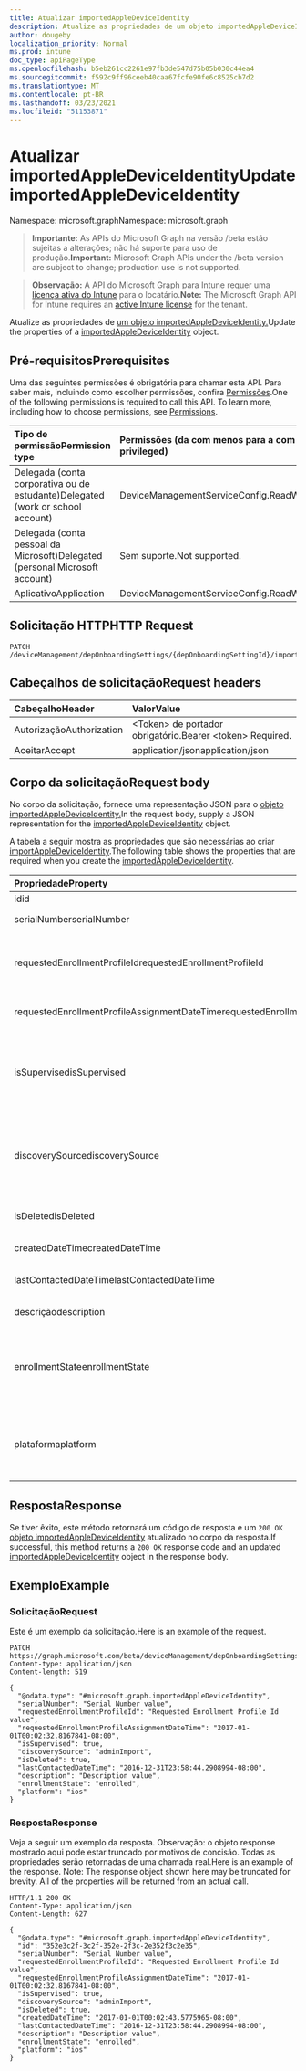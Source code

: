 ```yaml
---
title: Atualizar importedAppleDeviceIdentity
description: Atualize as propriedades de um objeto importedAppleDeviceIdentity.
author: dougeby
localization_priority: Normal
ms.prod: intune
doc_type: apiPageType
ms.openlocfilehash: b5eb261cc2261e97fb3de547d75b05b030c44ea4
ms.sourcegitcommit: f592c9ff96ceeb40caa67fcfe90fe6c8525cb7d2
ms.translationtype: MT
ms.contentlocale: pt-BR
ms.lasthandoff: 03/23/2021
ms.locfileid: "51153871"
---
```

# <a name="update-importedappledeviceidentity"></a><span data-ttu-id="86a5a-103">Atualizar importedAppleDeviceIdentity</span><span class="sxs-lookup"><span data-stu-id="86a5a-103">Update importedAppleDeviceIdentity</span></span>

<span data-ttu-id="86a5a-104">Namespace: microsoft.graph</span><span class="sxs-lookup"><span data-stu-id="86a5a-104">Namespace: microsoft.graph</span></span>

> <span data-ttu-id="86a5a-105">**Importante:** As APIs do Microsoft Graph na versão /beta estão sujeitas a alterações; não há suporte para uso de produção.</span><span class="sxs-lookup"><span data-stu-id="86a5a-105">**Important:** Microsoft Graph APIs under the /beta version are subject to change; production use is not supported.</span></span>

> <span data-ttu-id="86a5a-106">**Observação:** A API do Microsoft Graph para Intune requer uma [licença ativa do Intune](https://go.microsoft.com/fwlink/?linkid=839381) para o locatário.</span><span class="sxs-lookup"><span data-stu-id="86a5a-106">**Note:** The Microsoft Graph API for Intune requires an [active Intune license](https://go.microsoft.com/fwlink/?linkid=839381) for the tenant.</span></span>

<span data-ttu-id="86a5a-107">Atualize as propriedades de [um objeto importedAppleDeviceIdentity.](../resources/intune-enrollment-importedappledeviceidentity.md)</span><span class="sxs-lookup"><span data-stu-id="86a5a-107">Update the properties of a [importedAppleDeviceIdentity](../resources/intune-enrollment-importedappledeviceidentity.md) object.</span></span>

## <a name="prerequisites"></a><span data-ttu-id="86a5a-108">Pré-requisitos</span><span class="sxs-lookup"><span data-stu-id="86a5a-108">Prerequisites</span></span>
<span data-ttu-id="86a5a-p101">Uma das seguintes permissões é obrigatória para chamar esta API. Para saber mais, incluindo como escolher permissões, confira [Permissões](/graph/permissions-reference).</span><span class="sxs-lookup"><span data-stu-id="86a5a-p101">One of the following permissions is required to call this API. To learn more, including how to choose permissions, see [Permissions](/graph/permissions-reference).</span></span>

|<span data-ttu-id="86a5a-111">Tipo de permissão</span><span class="sxs-lookup"><span data-stu-id="86a5a-111">Permission type</span></span>|<span data-ttu-id="86a5a-112">Permissões (da com menos para a com mais privilégios)</span><span class="sxs-lookup"><span data-stu-id="86a5a-112">Permissions (from least to most privileged)</span></span>|
|:---|:---|
|<span data-ttu-id="86a5a-113">Delegada (conta corporativa ou de estudante)</span><span class="sxs-lookup"><span data-stu-id="86a5a-113">Delegated (work or school account)</span></span>|<span data-ttu-id="86a5a-114">DeviceManagementServiceConfig.ReadWrite.All</span><span class="sxs-lookup"><span data-stu-id="86a5a-114">DeviceManagementServiceConfig.ReadWrite.All</span></span>|
|<span data-ttu-id="86a5a-115">Delegada (conta pessoal da Microsoft)</span><span class="sxs-lookup"><span data-stu-id="86a5a-115">Delegated (personal Microsoft account)</span></span>|<span data-ttu-id="86a5a-116">Sem suporte.</span><span class="sxs-lookup"><span data-stu-id="86a5a-116">Not supported.</span></span>|
|<span data-ttu-id="86a5a-117">Aplicativo</span><span class="sxs-lookup"><span data-stu-id="86a5a-117">Application</span></span>|<span data-ttu-id="86a5a-118">DeviceManagementServiceConfig.ReadWrite.All</span><span class="sxs-lookup"><span data-stu-id="86a5a-118">DeviceManagementServiceConfig.ReadWrite.All</span></span>|

## <a name="http-request"></a><span data-ttu-id="86a5a-119">Solicitação HTTP</span><span class="sxs-lookup"><span data-stu-id="86a5a-119">HTTP Request</span></span>
<!-- {
  "blockType": "ignored"
}
-->
``` http
PATCH /deviceManagement/depOnboardingSettings/{depOnboardingSettingId}/importedAppleDeviceIdentities/{importedAppleDeviceIdentityId}
```

## <a name="request-headers"></a><span data-ttu-id="86a5a-120">Cabeçalhos de solicitação</span><span class="sxs-lookup"><span data-stu-id="86a5a-120">Request headers</span></span>
|<span data-ttu-id="86a5a-121">Cabeçalho</span><span class="sxs-lookup"><span data-stu-id="86a5a-121">Header</span></span>|<span data-ttu-id="86a5a-122">Valor</span><span class="sxs-lookup"><span data-stu-id="86a5a-122">Value</span></span>|
|:---|:---|
|<span data-ttu-id="86a5a-123">Autorização</span><span class="sxs-lookup"><span data-stu-id="86a5a-123">Authorization</span></span>|<span data-ttu-id="86a5a-124">&lt;Token&gt; de portador obrigatório.</span><span class="sxs-lookup"><span data-stu-id="86a5a-124">Bearer &lt;token&gt; Required.</span></span>|
|<span data-ttu-id="86a5a-125">Aceitar</span><span class="sxs-lookup"><span data-stu-id="86a5a-125">Accept</span></span>|<span data-ttu-id="86a5a-126">application/json</span><span class="sxs-lookup"><span data-stu-id="86a5a-126">application/json</span></span>|

## <a name="request-body"></a><span data-ttu-id="86a5a-127">Corpo da solicitação</span><span class="sxs-lookup"><span data-stu-id="86a5a-127">Request body</span></span>
<span data-ttu-id="86a5a-128">No corpo da solicitação, fornece uma representação JSON para o [objeto importedAppleDeviceIdentity.](../resources/intune-enrollment-importedappledeviceidentity.md)</span><span class="sxs-lookup"><span data-stu-id="86a5a-128">In the request body, supply a JSON representation for the [importedAppleDeviceIdentity](../resources/intune-enrollment-importedappledeviceidentity.md) object.</span></span>

<span data-ttu-id="86a5a-129">A tabela a seguir mostra as propriedades que são necessárias ao criar [importAppleDeviceIdentity](../resources/intune-enrollment-importedappledeviceidentity.md).</span><span class="sxs-lookup"><span data-stu-id="86a5a-129">The following table shows the properties that are required when you create the [importedAppleDeviceIdentity](../resources/intune-enrollment-importedappledeviceidentity.md).</span></span>

|<span data-ttu-id="86a5a-130">Propriedade</span><span class="sxs-lookup"><span data-stu-id="86a5a-130">Property</span></span>|<span data-ttu-id="86a5a-131">Tipo</span><span class="sxs-lookup"><span data-stu-id="86a5a-131">Type</span></span>|<span data-ttu-id="86a5a-132">Descrição</span><span class="sxs-lookup"><span data-stu-id="86a5a-132">Description</span></span>|
|:---|:---|:---|
|<span data-ttu-id="86a5a-133">id</span><span class="sxs-lookup"><span data-stu-id="86a5a-133">id</span></span>|<span data-ttu-id="86a5a-134">Cadeia de caracteres</span><span class="sxs-lookup"><span data-stu-id="86a5a-134">String</span></span>|<span data-ttu-id="86a5a-135">Chave da entidade.</span><span class="sxs-lookup"><span data-stu-id="86a5a-135">Key of the entity.</span></span>|
|<span data-ttu-id="86a5a-136">serialNumber</span><span class="sxs-lookup"><span data-stu-id="86a5a-136">serialNumber</span></span>|<span data-ttu-id="86a5a-137">String</span><span class="sxs-lookup"><span data-stu-id="86a5a-137">String</span></span>|<span data-ttu-id="86a5a-138">Número de série do dispositivo</span><span class="sxs-lookup"><span data-stu-id="86a5a-138">Device serial number</span></span>|
|<span data-ttu-id="86a5a-139">requestedEnrollmentProfileId</span><span class="sxs-lookup"><span data-stu-id="86a5a-139">requestedEnrollmentProfileId</span></span>|<span data-ttu-id="86a5a-140">Cadeia de caracteres</span><span class="sxs-lookup"><span data-stu-id="86a5a-140">String</span></span>|<span data-ttu-id="86a5a-141">O administrador de ID do perfil de registro pretende aplicar-se ao dispositivo durante o próximo registro</span><span class="sxs-lookup"><span data-stu-id="86a5a-141">Enrollment profile Id admin intends to apply to the device during next enrollment</span></span>|
|<span data-ttu-id="86a5a-142">requestedEnrollmentProfileAssignmentDateTime</span><span class="sxs-lookup"><span data-stu-id="86a5a-142">requestedEnrollmentProfileAssignmentDateTime</span></span>|<span data-ttu-id="86a5a-143">DateTimeOffset</span><span class="sxs-lookup"><span data-stu-id="86a5a-143">DateTimeOffset</span></span>|<span data-ttu-id="86a5a-144">O perfil de registro de hora foi atribuído ao dispositivo</span><span class="sxs-lookup"><span data-stu-id="86a5a-144">The time enrollment profile was assigned to the device</span></span>|
|<span data-ttu-id="86a5a-145">isSupervised</span><span class="sxs-lookup"><span data-stu-id="86a5a-145">isSupervised</span></span>|<span data-ttu-id="86a5a-146">Boolean</span><span class="sxs-lookup"><span data-stu-id="86a5a-146">Boolean</span></span>|<span data-ttu-id="86a5a-147">Indica se o dispositivo Apple é supervisionado.</span><span class="sxs-lookup"><span data-stu-id="86a5a-147">Indicates if the Apple device is supervised.</span></span> <span data-ttu-id="86a5a-148">Mais informações estão em: https://support.apple.com/HT202837</span><span class="sxs-lookup"><span data-stu-id="86a5a-148">More information is at: https://support.apple.com/HT202837</span></span>|
|<span data-ttu-id="86a5a-149">discoverySource</span><span class="sxs-lookup"><span data-stu-id="86a5a-149">discoverySource</span></span>|[<span data-ttu-id="86a5a-150">discoverySource</span><span class="sxs-lookup"><span data-stu-id="86a5a-150">discoverySource</span></span>](../resources/intune-enrollment-discoverysource.md)|<span data-ttu-id="86a5a-151">Fonte de descoberta de dispositivo Apple.</span><span class="sxs-lookup"><span data-stu-id="86a5a-151">Apple device discovery source.</span></span> <span data-ttu-id="86a5a-152">Os valores possíveis são: `unknown`, `adminImport`, `deviceEnrollmentProgram`.</span><span class="sxs-lookup"><span data-stu-id="86a5a-152">Possible values are: `unknown`, `adminImport`, `deviceEnrollmentProgram`.</span></span>|
|<span data-ttu-id="86a5a-153">isDeleted</span><span class="sxs-lookup"><span data-stu-id="86a5a-153">isDeleted</span></span>|<span data-ttu-id="86a5a-154">Booleano</span><span class="sxs-lookup"><span data-stu-id="86a5a-154">Boolean</span></span>|<span data-ttu-id="86a5a-155">Indica se o dispositivo é excluído do Apple Business Manager</span><span class="sxs-lookup"><span data-stu-id="86a5a-155">Indicates if the device is deleted from Apple Business Manager</span></span>|
|<span data-ttu-id="86a5a-156">createdDateTime</span><span class="sxs-lookup"><span data-stu-id="86a5a-156">createdDateTime</span></span>|<span data-ttu-id="86a5a-157">DateTimeOffset</span><span class="sxs-lookup"><span data-stu-id="86a5a-157">DateTimeOffset</span></span>|<span data-ttu-id="86a5a-158">Data de criação hora do dispositivo</span><span class="sxs-lookup"><span data-stu-id="86a5a-158">Created Date Time of the device</span></span>|
|<span data-ttu-id="86a5a-159">lastContactedDateTime</span><span class="sxs-lookup"><span data-stu-id="86a5a-159">lastContactedDateTime</span></span>|<span data-ttu-id="86a5a-160">DateTimeOffset</span><span class="sxs-lookup"><span data-stu-id="86a5a-160">DateTimeOffset</span></span>|<span data-ttu-id="86a5a-161">Hora da Última Data Contata do dispositivo</span><span class="sxs-lookup"><span data-stu-id="86a5a-161">Last Contacted Date Time of the device</span></span>|
|<span data-ttu-id="86a5a-162">descrição</span><span class="sxs-lookup"><span data-stu-id="86a5a-162">description</span></span>|<span data-ttu-id="86a5a-163">Cadeia de caracteres</span><span class="sxs-lookup"><span data-stu-id="86a5a-163">String</span></span>|<span data-ttu-id="86a5a-164">A descrição do dispositivo</span><span class="sxs-lookup"><span data-stu-id="86a5a-164">The description of the device</span></span>|
|<span data-ttu-id="86a5a-165">enrollmentState</span><span class="sxs-lookup"><span data-stu-id="86a5a-165">enrollmentState</span></span>|[<span data-ttu-id="86a5a-166">enrollmentState</span><span class="sxs-lookup"><span data-stu-id="86a5a-166">enrollmentState</span></span>](../resources/intune-shared-enrollmentstate.md)|<span data-ttu-id="86a5a-167">O estado do dispositivo no Intune.</span><span class="sxs-lookup"><span data-stu-id="86a5a-167">The state of the device in Intune.</span></span> <span data-ttu-id="86a5a-168">Os possíveis valores são: `unknown`, `enrolled`, `pendingReset`, `failed`, `notContacted`, `blocked`.</span><span class="sxs-lookup"><span data-stu-id="86a5a-168">Possible values are: `unknown`, `enrolled`, `pendingReset`, `failed`, `notContacted`, `blocked`.</span></span>|
|<span data-ttu-id="86a5a-169">plataforma</span><span class="sxs-lookup"><span data-stu-id="86a5a-169">platform</span></span>|[<span data-ttu-id="86a5a-170">platform</span><span class="sxs-lookup"><span data-stu-id="86a5a-170">platform</span></span>](../resources/intune-enrollment-platform.md)|<span data-ttu-id="86a5a-171">A plataforma do Dispositivo.</span><span class="sxs-lookup"><span data-stu-id="86a5a-171">The platform of the Device.</span></span> <span data-ttu-id="86a5a-172">Os possíveis valores são: `unknown`, `ios`, `android`, `windows`, `windowsMobile`, `macOS`.</span><span class="sxs-lookup"><span data-stu-id="86a5a-172">Possible values are: `unknown`, `ios`, `android`, `windows`, `windowsMobile`, `macOS`.</span></span>|



## <a name="response"></a><span data-ttu-id="86a5a-173">Resposta</span><span class="sxs-lookup"><span data-stu-id="86a5a-173">Response</span></span>
<span data-ttu-id="86a5a-174">Se tiver êxito, este método retornará um código de resposta e um `200 OK` [objeto importedAppleDeviceIdentity](../resources/intune-enrollment-importedappledeviceidentity.md) atualizado no corpo da resposta.</span><span class="sxs-lookup"><span data-stu-id="86a5a-174">If successful, this method returns a `200 OK` response code and an updated [importedAppleDeviceIdentity](../resources/intune-enrollment-importedappledeviceidentity.md) object in the response body.</span></span>

## <a name="example"></a><span data-ttu-id="86a5a-175">Exemplo</span><span class="sxs-lookup"><span data-stu-id="86a5a-175">Example</span></span>

### <a name="request"></a><span data-ttu-id="86a5a-176">Solicitação</span><span class="sxs-lookup"><span data-stu-id="86a5a-176">Request</span></span>
<span data-ttu-id="86a5a-177">Este é um exemplo da solicitação.</span><span class="sxs-lookup"><span data-stu-id="86a5a-177">Here is an example of the request.</span></span>
``` http
PATCH https://graph.microsoft.com/beta/deviceManagement/depOnboardingSettings/{depOnboardingSettingId}/importedAppleDeviceIdentities/{importedAppleDeviceIdentityId}
Content-type: application/json
Content-length: 519

{
  "@odata.type": "#microsoft.graph.importedAppleDeviceIdentity",
  "serialNumber": "Serial Number value",
  "requestedEnrollmentProfileId": "Requested Enrollment Profile Id value",
  "requestedEnrollmentProfileAssignmentDateTime": "2017-01-01T00:02:32.8167841-08:00",
  "isSupervised": true,
  "discoverySource": "adminImport",
  "isDeleted": true,
  "lastContactedDateTime": "2016-12-31T23:58:44.2908994-08:00",
  "description": "Description value",
  "enrollmentState": "enrolled",
  "platform": "ios"
}
```

### <a name="response"></a><span data-ttu-id="86a5a-178">Resposta</span><span class="sxs-lookup"><span data-stu-id="86a5a-178">Response</span></span>
<span data-ttu-id="86a5a-p106">Veja a seguir um exemplo da resposta. Observação: o objeto response mostrado aqui pode estar truncado por motivos de concisão. Todas as propriedades serão retornadas de uma chamada real.</span><span class="sxs-lookup"><span data-stu-id="86a5a-p106">Here is an example of the response. Note: The response object shown here may be truncated for brevity. All of the properties will be returned from an actual call.</span></span>
``` http
HTTP/1.1 200 OK
Content-Type: application/json
Content-Length: 627

{
  "@odata.type": "#microsoft.graph.importedAppleDeviceIdentity",
  "id": "352e3c2f-3c2f-352e-2f3c-2e352f3c2e35",
  "serialNumber": "Serial Number value",
  "requestedEnrollmentProfileId": "Requested Enrollment Profile Id value",
  "requestedEnrollmentProfileAssignmentDateTime": "2017-01-01T00:02:32.8167841-08:00",
  "isSupervised": true,
  "discoverySource": "adminImport",
  "isDeleted": true,
  "createdDateTime": "2017-01-01T00:02:43.5775965-08:00",
  "lastContactedDateTime": "2016-12-31T23:58:44.2908994-08:00",
  "description": "Description value",
  "enrollmentState": "enrolled",
  "platform": "ios"
}
```




